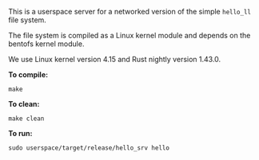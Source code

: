 This is a userspace server for a networked version of the simple `hello_ll` file system.

The file system is compiled as a Linux kernel module and depends on the
bentofs kernel module.

We use Linux kernel version 4.15 and Rust nightly version 1.43.0.

**To compile:**
```
make
```

**To clean:**
```
make clean
```

**To run:**
```
sudo userspace/target/release/hello_srv hello
```
